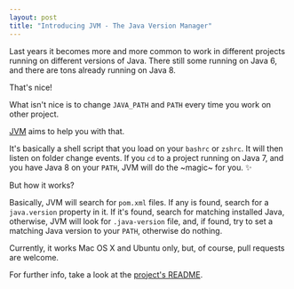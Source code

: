 ```yaml
---
layout: post
title: "Introducing JVM - The Java Version Manager"
---
```


Last years it becomes more and more common to work in different projects
running on different versions of Java. There still some running on Java 6,
and there are tons already running on Java 8.

That's nice!

What isn't nice is to change `JAVA_PATH` and `PATH` every time you work on
other project.

[JVM][jvm] aims to help you with that.

It's basically a shell script that you load on your `bashrc` or `zshrc`. It
will then listen on folder change events. If you `cd` to a project running
on Java 7, and you have Java 8 on your `PATH`, JVM will do the ~magic~ for you.
:sparkles:

But how it works?

Basically, JVM will search for `pom.xml` files. If any is found, search for a
`java.version` property in it. If it's found, search for matching installed
Java, otherwise, JVM will look for `.java-version` file, and, if found, try
to set a matching Java version to your `PATH`, otherwise do nothing.

Currently, it works Mac OS X and Ubuntu only, but, of course, pull requests
are welcome.

For further info, take a look at the [project's README][jvm].

[jvm]: https://github.com/caarlos0/jvm
